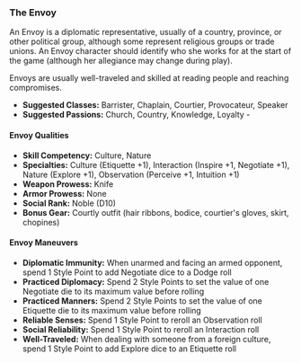 ### The Envoy

An Envoy is a diplomatic representative, usually of a country, province,
or other political group, although some represent religious groups or
trade unions. An Envoy character should identify who she works for at
the start of the game (although her allegiance may change during play).

Envoys are usually well-traveled and skilled at reading people and
reaching compromises.

- **Suggested Classes:** Barrister, Chaplain, Courtier, Provocateur, Speaker
- **Suggested Passions:** Church, Country, Knowledge, Loyalty -

#### Envoy Qualities

- **Skill Competency:** Culture, Nature
- **Specialties:** Culture (Etiquette +1), Interaction (Inspire +1, Negotiate +1), Nature (Explore +1), Observation (Perceive +1, Intuition +1)
- **Weapon Prowess:** Knife
- **Armor Prowess:** None
- **Social Rank:** Noble (D10)
- **Bonus Gear:** Courtly outfit (hair ribbons, bodice, courtier's gloves, skirt, chopines)

#### Envoy Maneuvers

- **Diplomatic Immunity:** When unarmed and facing an armed opponent, spend 1 Style Point to add Negotiate dice to a Dodge roll
- **Practiced Diplomacy:** Spend 2 Style Points to set the value of one Negotiate die to its maximum value before rolling
- **Practiced Manners:** Spend 2 Style Points to set the value of one Etiquette die to its maximum value before rolling
- **Reliable Senses:** Spend 1 Style Point to reroll an Observation roll
- **Social Reliability:** Spend 1 Style Point to reroll an Interaction roll
- **Well-Traveled:** When dealing with someone from a foreign culture, spend 1 Style Point to add Explore dice to an Etiquette roll

